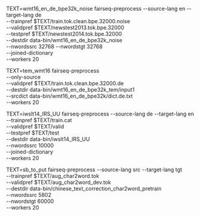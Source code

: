 TEXT=wmt16_en_de_bpe32k_noise
fairseq-preprocess --source-lang en --target-lang de \
  --trainpref $TEXT/train.tok.clean.bpe.32000.noise \
  --validpref $TEXT/newstest2013.tok.bpe.32000 \
  --testpref $TEXT/newstest2014.tok.bpe.32000 \
  --destdir data-bin/wmt16_en_de_bpe32k_noise \
  --nwordssrc 32768 --nwordstgt 32768 \
  --joined-dictionary \
  --workers 20

TEXT=tem_wmt16
fairseq-preprocess \
  --only-source \
  --validpref $TEXT/train.tok.clean.bpe.32000.de \
  --destdir data-bin/wmt16_en_de_bpe32k_tem/input1 \
  --srcdict data-bin/wmt16_en_de_bpe32k/dict.de.txt \
  --workers 20

TEXT=iwslt14_IRS_UU
fairseq-preprocess --source-lang de --target-lang en \
  --trainpref $TEXT/train.cat \
  --validpref $TEXT/valid \
  --testpref $TEXT/test \
  --destdir data-bin/iwslt14_IRS_UU \
  --nwordssrc 10000 \
  --joined-dictionary \
  --workers 20


TEXT=sb_to_put
fairseq-preprocess --source-lang src --target-lang tgt \
  --trainpref $TEXT/aug_char2word.tok \
  --validpref $TEXT/aug_char2word_dev.tok \
  --destdir data-bin/chinese_text_correction_char2word_pretrain \
  --nwordssrc 5802 \
  --nwordstgt 60000 \
  --workers 20
